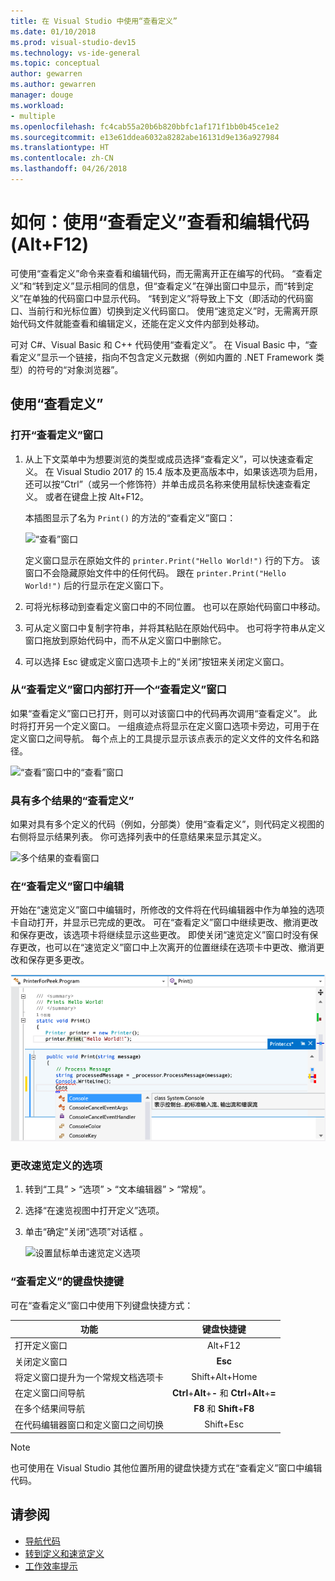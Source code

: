 ```yaml
---
title: 在 Visual Studio 中使用“查看定义”
ms.date: 01/10/2018
ms.prod: visual-studio-dev15
ms.technology: vs-ide-general
ms.topic: conceptual
author: gewarren
ms.author: gewarren
manager: douge
ms.workload:
- multiple
ms.openlocfilehash: fc4cab55a20b6b820bbfc1af171f1bb0b45ce1e2
ms.sourcegitcommit: e13e61ddea6032a8282abe16131d9e136a927984
ms.translationtype: HT
ms.contentlocale: zh-CN
ms.lasthandoff: 04/26/2018
---
```

# <a name="how-to-view-and-edit-code-by-using-peek-definition-altf12"></a>如何：使用“查看定义”查看和编辑代码 (Alt+F12)

可使用“查看定义”命令来查看和编辑代码，而无需离开正在编写的代码。 “查看定义”和“转到定义”显示相同的信息，但“查看定义”在弹出窗口中显示，而“转到定义”在单独的代码窗口中显示代码。 “转到定义”将导致上下文（即活动的代码窗口、当前行和光标位置）切换到定义代码窗口。 使用“速览定义”时，无需离开原始代码文件就能查看和编辑定义，还能在定义文件内部到处移动。

可对 C#、Visual Basic 和 C++ 代码使用“查看定义”。 在 Visual Basic 中，“查看定义”显示一个链接，指向不包含定义元数据（例如内置的 .NET Framework 类型）的符号的“对象浏览器”。

## <a name="working-with-peek-definition"></a>使用“查看定义”

### <a name="to-open-a-peek-definition-window"></a>打开“查看定义”窗口

1. 从上下文菜单中为想要浏览的类型或成员选择“查看定义”，可以快速查看定义。 在 Visual Studio 2017 的 15.4 版本及更高版本中，如果该选项为启用，还可以按“Ctrl”（或另一个修饰符）并单击成员名称来使用鼠标快速查看定义。 或者在键盘上按 Alt+F12。

     本插图显示了名为 `Print()` 的方法的“查看定义”窗口：

     ![“查看”窗口](../ide/media/peekwindow.png "PeekWindow")

     定义窗口显示在原始文件的 `printer.Print("Hello World!")` 行的下方。 该窗口不会隐藏原始文件中的任何代码。 跟在 `printer.Print("Hello World!")` 后的行显示在定义窗口下。

1. 可将光标移动到查看定义窗口中的不同位置。 也可以在原始代码窗口中移动。

1. 可从定义窗口中复制字符串，并将其粘贴在原始代码中。 也可将字符串从定义窗口拖放到原始代码中，而不从定义窗口中删除它。

1. 可以选择 Esc 键或定义窗口选项卡上的“关闭”按钮来关闭定义窗口。

### <a name="open-a-peek-definition-window-from-within-a-peek-definition-window"></a>从“查看定义”窗口内部打开一个“查看定义”窗口

如果“查看定义”窗口已打开，则可以对该窗口中的代码再次调用“查看定义”。 此时将打开另一个定义窗口。 一组痕迹点将显示在定义窗口选项卡旁边，可用于在定义窗口之间导航。 每个点上的工具提示显示该点表示的定义文件的文件名和路径。

   ![“查看”窗口中的“查看”窗口](../ide/media/peekwithinpeek.png "PeekWithinPeek")

### <a name="peek-definition-with-multiple-results"></a>具有多个结果的“查看定义”

如果对具有多个定义的代码（例如，分部类）使用“查看定义”，则代码定义视图的右侧将显示结果列表。 你可选择列表中的任意结果来显示其定义。

   ![多个结果的查看窗口](../ide/media/peekmultiple.png "PeekMultiple")

### <a name="edit-inside-the-peek-definition-window"></a>在“查看定义”窗口中编辑

开始在“速览定义”窗口中编辑时，所修改的文件将在代码编辑器中作为单独的选项卡自动打开，并显示已完成的更改。 可在“查看定义”窗口中继续更改、撤消更改和保存更改，该选项卡将继续显示这些更改。 即使关闭“速览定义”窗口时没有保存更改，也可以在“速览定义”窗口中上次离开的位置继续在选项卡中更改、撤消更改和保存更多更改。

   ![在查看窗口内编辑](../ide/media/peekedit.png "PeekEdit")

### <a name="to-change-options-for-peek-definition"></a>更改速览定义的选项

1. 转到“工具” > “选项” > “文本编辑器” > “常规”。

1. 选择“在速览视图中打开定义”选项。

1. 单击“确定”关闭“选项”对话框 。

   ![设置鼠标单击速览定义选项](../ide/media/editor_options_peek_view.png)

### <a name="keyboard-shortcuts-for-peek-definition"></a>“查看定义”的键盘快捷键

可在“查看定义”窗口中使用下列键盘快捷方式：

|功能|键盘快捷键|
|-------------------|:-----------------------:|
|打开定义窗口|Alt+F12|
|关闭定义窗口|**Esc**|
|将定义窗口提升为一个常规文档选项卡|Shift+Alt+Home|
|在定义窗口间导航|**Ctrl**+**Alt**+**-** 和 **Ctrl**+**Alt**+**=**|
|在多个结果间导航|**F8** 和 **Shift**+**F8**|
|在代码编辑器窗口和定义窗口之间切换|Shift+Esc|

> [!NOTE]
> 也可使用在 Visual Studio 其他位置所用的键盘快捷方式在“查看定义”窗口中编辑代码。

## <a name="see-also"></a>请参阅

- [导航代码](../ide/navigating-code.md)
- [转到定义和速览定义](../ide/go-to-and-peek-definition.md)
- [工作效率提示](../ide/productivity-tips-for-visual-studio.md)